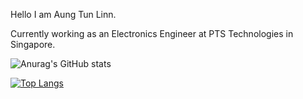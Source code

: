 Hello I am Aung Tun Linn.

Currently working as an Electronics Engineer at PTS Technologies in Singapore.


![Anurag's GitHub stats](https://github-readme-stats.vercel.app/api?username=aungtunlinn1992&show_icons=true&theme=dark)

[![Top Langs](https://github-readme-stats.vercel.app/api/top-langs/?username=aungtunlinn1992&langs_count=8&layout=compact)](https://github.com/anuraghazra/github-readme-stats)
